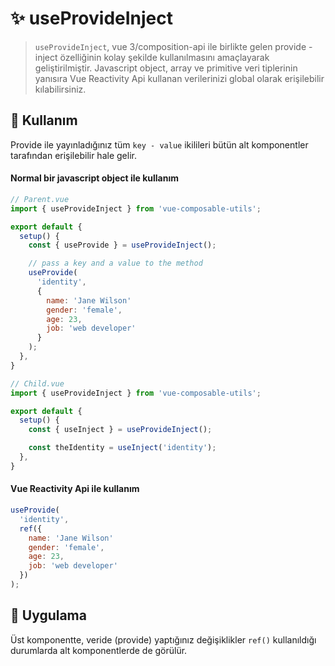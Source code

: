 # :sparkles: useProvideInject

> `useProvideInject`, vue 3/composition-api ile birlikte gelen provide - inject özelliğinin kolay şekilde kullanılmasını amaçlayarak geliştirilmiştir. Javascript object, array ve primitive veri tiplerinin yanısıra Vue Reactivity Api kullanan verilerinizi global olarak erişilebilir kılabilirsiniz.

## :maple_leaf: Kullanım
Provide ile yayınladığınız tüm `key - value` ikilileri bütün alt komponentler tarafından erişilebilir hale gelir.

#### Normal bir javascript object ile kullanım

```js
// Parent.vue
import { useProvideInject } from 'vue-composable-utils';

export default {
  setup() {
    const { useProvide } = useProvideInject();

    // pass a key and a value to the method
    useProvide(
      'identity',
      {
        name: 'Jane Wilson'
        gender: 'female',
        age: 23,
        job: 'web developer'
      }
    );
  },
}

// Child.vue
import { useProvideInject } from 'vue-composable-utils';

export default {
  setup() {
    const { useInject } = useProvideInject();

    const theIdentity = useInject('identity');
  },
}
```

#### Vue Reactivity Api ile kullanım

```js
useProvide(
  'identity',
  ref({
    name: 'Jane Wilson'
    gender: 'female',
    age: 23,
    job: 'web developer'
  })
);
```

## :bouquet: Uygulama

Üst komponentte, veride (provide) yaptığınız değişiklikler `ref()` kullanıldığı durumlarda alt komponentlerde de görülür.

<ProvideComponent />
